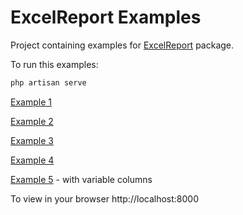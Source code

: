 # ExcelReport Examples

Project containing examples for [ExcelReport](https://github.com/lab36/excel-report) package.

To run this examples: 
```bash
php artisan serve
``` 
[Example 1](https://github.com/lab36/excel-report-examples/tree/master/app/ExcelReport/DailyConstructionReport.php)

[Example 2](https://github.com/lab36/excel-report-examples/tree/master/app/ExcelReport/JobEstimateReport.php)

[Example 3](https://github.com/lab36/excel-report-examples/tree/master/app/ExcelReport/OrdersReport.php)

[Example 4](https://github.com/lab36/excel-report-examples/tree/master/app/ExcelReport/SalesReport.php)

[Example 5](https://github.com/lab36/excel-report-examples/tree/master/app/ExcelReport/MonthlySalesReport.php) - with variable columns

To view in your browser http://localhost:8000
